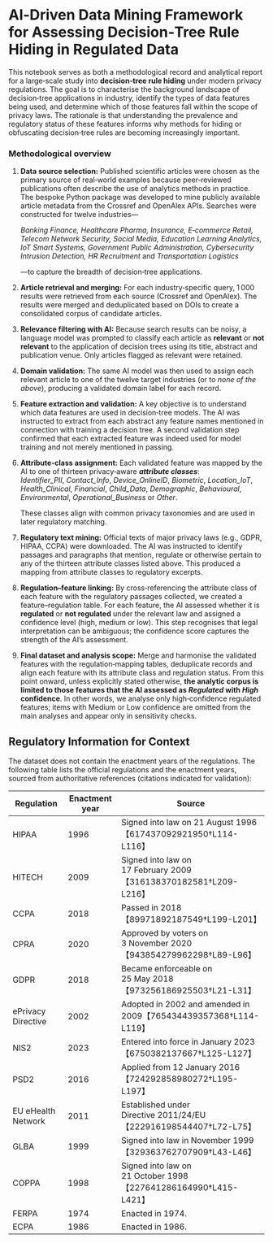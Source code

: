 # AI‑Driven Data Mining Framework for Assessing Decision‑Tree Rule Hiding in Regulated Data


This notebook serves as both a methodological record and analytical report for a large‑scale study into **decision‑tree rule hiding** under modern privacy regulations.  The goal is to characterise the background landscape of decision‑tree applications in industry, identify the types of data features being used, and determine which of those features fall within the scope of privacy laws.  The rationale is that understanding the prevalence and regulatory status of these features informs why methods for hiding or obfuscating decision‑tree rules are becoming increasingly important.

### Methodological overview

1. **Data source selection:** Published scientific articles were chosen as the primary source of real‑world examples because peer‑reviewed publications often describe the use of analytics methods in practice.  The bespoke Python package was developed to mine publicly available article metadata from the Crossref and OpenAlex APIs.  Searches were constructed for twelve industries—  

    *Banking Finance, Healthcare Pharma, Insurance, E‑commerce Retail, Telecom Network Security, Social Media, Education Learning Analytics, IoT Smart Systems, Government Public Administration, Cybersecurity Intrusion Detection, HR Recruitment* and *Transportation Logistics*   
   
    —to capture the breadth of decision‑tree applications.

2. **Article retrieval and merging:** For each industry‑specific query, 1 000 results were retrieved from each source (Crossref and OpenAlex).  The results were merged and deduplicated based on DOIs to create a consolidated corpus of candidate articles.

3. **Relevance filtering with AI:** Because search results can be noisy, a language model was prompted to classify each article as **relevant** or **not relevant** to the application of decision trees using its title, abstract and publication venue.  Only articles flagged as relevant were retained.

4. **Domain validation:** The same AI model was then used to assign each relevant article to one of the twelve target industries (or to *none of the above*), producing a validated domain label for each record.

5. **Feature extraction and validation:** A key objective is to understand which data features are used in decision‑tree models.  The AI was instructed to extract from each abstract any feature names mentioned in connection with training a decision tree.  A second validation step confirmed that each extracted feature was indeed used for model training and not merely mentioned in passing.

6. **Attribute‑class assignment:** Each validated feature was mapped by the AI to one of thirteen privacy‑aware ***attribute classes***:   
    *Identifier_PII*, *Contact_Info*, *Device_OnlineID*, *Biometric*, *Location_IoT*, *Health_Clinical*, *Financial*, *Child_Data*, *Demographic*, *Behavioural*, *Environmental*, *Operational_Business* or *Other*.  
   
    These classes align with common privacy taxonomies and are used in later regulatory matching.

7. **Regulatory text mining:** Official texts of major privacy laws (e.g., GDPR, HIPAA, CCPA) were downloaded.  The AI was instructed to identify passages and paragraphs that mention, regulate or otherwise pertain to any of the thirteen attribute classes listed above.  This produced a mapping from attribute classes to regulatory excerpts.

8. **Regulation–feature linking:** By cross‑referencing the attribute class of each feature with the regulatory passages collected, we created a feature–regulation table.  For each feature, the AI assessed whether it is **regulated** or **not regulated** under the relevant law and assigned a confidence level (high, medium or low).  This step recognises that legal interpretation can be ambiguous; the confidence score captures the strength of the AI’s assessment.

9. **Final dataset and analysis scope:** Merge and harmonise the validated features with the regulation‑mapping tables, deduplicate records and align each feature with its attribute class and regulation status. From this point onward, unless explicitly stated otherwise, **the analytic corpus is limited to those features that the AI assessed as *Regulated* with *High* confidence**. In other words, we analyse only high‑confidence regulated features; items with Medium or Low confidence are omitted from the main analyses and appear only in sensitivity checks.



## Regulatory Information for Context

The dataset does not contain the enactment years of the regulations. The following table lists the official regulations and the enactment years, sourced from authoritative references (citations indicated for validation):

| Regulation | Enactment year | Source |
|-----------|---------------|-------|
| HIPAA | 1996 | Signed into law on 21 August 1996【617437092921950†L114-L116】 |
| HITECH | 2009 | Signed into law on 17 February 2009【316138370182581†L209-L216】 |
| CCPA | 2018 | Passed in 2018【89971892187549†L199-L201】 |
| CPRA | 2020 | Approved by voters on 3 November 2020【943854279962298†L89-L96】 |
| GDPR | 2018 | Became enforceable on 25 May 2018【973256186925503†L21-L31】 |
| ePrivacy Directive | 2002 | Adopted in 2002 and amended in 2009【765434439357368†L114-L119】 |
| NIS2 | 2023 | Entered into force in January 2023【6750382137667†L125-L127】 |
| PSD2 | 2016 | Applied from 12 January 2016【724292858980272†L195-L197】 |
| EU eHealth Network | 2011 | Established under Directive 2011/24/EU【222916198544407†L72-L75】 |
| GLBA | 1999 | Signed into law in November 1999【329363762707909†L43-L46】 |
| COPPA | 1998 | Signed into law on 21 October 1998【227641286164990†L415-L421】 |
| FERPA | 1974 | Enacted in 1974. |
| ECPA | 1986 | Enacted in 1986. |
